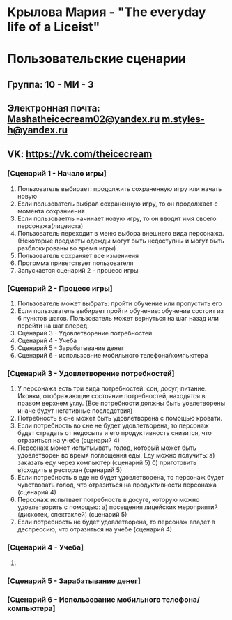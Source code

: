 # Крылова Мария - "The everyday life of a Liceist"
# Пользовательские сценарии 

## Группа: 10 - МИ - 3
## Электронная почта: Mashatheicecream02@yandex.ru   m.styles-h@yandex.ru
## VK: https://vk.com/theicecream


### [Сценарий 1 - Начало игры]

1. Пользователь выбирает: продолжить сохраненную игру или начать новую
2. Если пользователь выбрал сохраненную игру, то он продолжает с момента сохраниения
3. Если пользоваетль начинает новую игру, то он вводит имя своего персонажа(лицеиста)
4. Пользователь переходит в меню выбора внешнего вида персонажа. (Некоторые предметы одежды могут быть недоступны и могут быть        разблокированы во время игры)
5. Пользователь сохраняет все измениеия 
6. Прогрмма приветствует пользователя
7. Запускается сценарий 2 - процесс игры 

### [Сценарий 2 - Процесс игры]

1. Пользователь может выбрать: пройти обучение или пропустить его 
2. Если пользователь выбирает пройти обучение: обучение состоит из 6 пунктов шагов. Пользователь может вернуться на шаг назад или перейти на шаг вперед. 
3. Сценарий 3 - Удовлетворение потребностей 
4. Сценарий 4 - Учеба
5. Сценарий 5 - Зарабатывание денег
6. Сценарий 6 - использовние мобильного телефона/компьютера 

### [Сценарий 3 - Удовлетворение потребностей]

1. У персонажа есть три вида потребностей: сон, досуг, питание. Иконки, отображающие состояние потребностей, находятся в правом верхнем углу. (Все потребности должны быть уовлетворены иначе будут негативные последствия)
2. Потребность в сне может быть удовлетворена с помощью кровати. 
3. Если потребность во сне не будет удовлетворена, то персонаж будет страдать от недосыпа и его продуктивность снизится, что отразиться на учебе (сценарий 4)
4. Персонаж может испытыывать голод, который может быть удовлетворен во время поглощения еды. Еду можно получить: а) заказать еду через компьютер (сценарий 5) б) приготовить в)сходить в ресторан (сценарий 5)
5. Если потребность в еде не будет удовлетворена, то персонаж будет чувствовать голод, что отразиться на продуктивности персонажа (сценарий 4)
6. Персонаж испытвает потребность в досуге, которую можно удовлетворить с помощью: а) посещения лицейских мероприятий (дискотек, спектаклей) (сценарий 5)
7. Если потребность не будет удовлетворена, то персонаж впадет в деспрессию, что отразиться на учебе (сценарий 4)

### [Сценарий 4 - Учеба]

1. 

### [Сценарий 5 - Зарабатывание денег]


### [Сценарий 6 - Использование мобильного телефона/компьютера]

